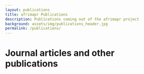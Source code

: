 ```yaml
---
layout: publications
title: afrimapr Publications
description: Publications coming out of the afrimapr project 
background: assets/img/publications_header.jpg
permalink: /publications/
---
```


# Journal articles and other publications

